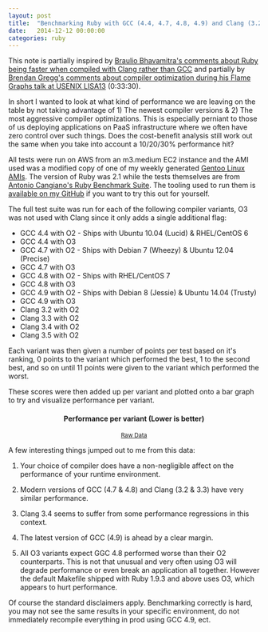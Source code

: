 ```yaml
---
layout: post
title:  "Benchmarking Ruby with GCC (4.4, 4.7, 4.8, 4.9) and Clang (3.2, 3.3, 3.4, 3.5)"
date:   2014-12-12 00:00:00
categories: ruby
---
```


<script language="javascript" type="text/javascript" src="/res/js/jquery.min.js"></script>
<script language="javascript" type="text/javascript" src="/res/js/jquery.flot.min.js"></script>
<script language="javascript" type="text/javascript" src="/res/js/jquery.flot.axislabels.js"></script>
<script language="javascript" type="text/javascript" src="/res/js/jquery.flot.tickrotor.js"></script>
<script language="javascript" type="text/javascript" src="/res/js/plot.js"></script>

This note is partially inspired by [Braulio Bhavamitra's comments about Ruby
being faster when compiled with Clang rather than GCC][1] and partially by
[Brendan Gregg's comments about compiler optimization during his Flame Graphs
talk at USENIX LISA13][2] (0:33:30).

In short I wanted to look at what kind of performance we are leaving on the
table by not taking advantage of 1) The newest compiler versions & 2) The
most aggressive compiler optimizations. This is especially perniant to those of
us deploying applications on PaaS infrastructure where we often have zero
control over such things. Does the cost-benefit analysis still work out the same
when you take into account a 10/20/30% performance hit?

All tests were run on AWS from an m3.medium EC2 instance and the AMI used was
a modified copy of one of my weekly generated [Gentoo Linux AMIs][3]. The
version of Ruby was 2.1 while the tests themselves are from [Antonio Cangiano's
Ruby Benchmark Suite][4]. The tooling used to run them is [available on my
GitHub][5] if you want to try this out for yourself.

The full test suite was run for each of the following compiler variants, O3 was
not used with Clang since it only adds a single additional flag:

* GCC 4.4 with O2 - Ships with Ubuntu 10.04 (Lucid) & RHEL/CentOS 6
* GCC 4.4 with O3
* GCC 4.7 with O2 - Ships with Debian 7 (Wheezy) & Ubuntu 12.04 (Precise)
* GCC 4.7 with O3
* GCC 4.8 with O2 - Ships with RHEL/CentOS 7
* GCC 4.8 with O3
* GCC 4.9 with O2 - Ships with Debian 8 (Jessie) & Ubuntu 14.04 (Trusty)
* GCC 4.9 with O3
* Clang 3.2 with O2
* Clang 3.3 with O2
* Clang 3.4 with O2
* Clang 3.5 with O2

Each variant was then given a number of points per test based on it's ranking,
0 points to the variant which performed the best, 1 to the second best, and so
on until 11 points were given to the variant which performed the worst.

These scores were then added up per variant and plotted onto a bar graph to try
and visualize performance per variant.

<center>
	<h4>Performance per variant (Lower is better)</h4>
	<small class="pull-right"><a href="/res/misc/raw_data.csv">Raw Data</a></small>
</center>
<div class="graph-total-container">
	<div class="graph-total-plot" id="graph-total-plot"></div>
	<p class="graph-total-options" id="graph-total-options"></p>
</div>

A few interesting things jumped out to me from this data:

1. Your choice of compiler does have a non-negligible affect on the performance
of your runtime environment.

2. Modern versions of GCC (4.7 & 4.8) and Clang (3.2 & 3.3) have very similar
performance.

3. Clang 3.4 seems to suffer from some performance regressions in this context.

4. The latest version of GCC (4.9) is ahead by a clear margin.

5. All O3 variants expect GGC 4.8 performed worse than their O2 counterparts.
This is not that unusual and very often using O3 will degrade performance or
even break an application all together. However the default Makefile shipped
with Ruby 1.9.3 and above uses O3, which appears to hurt performance.

Of course the standard disclaimers apply. Benchmarking correctly is hard, you
may not see the same results in your specific environment, do not immediately
recompile everything in prod using GCC 4.9, ect.

[1]: http://cirandas.net/brauliobo/blog/ruby-compiled-with-clang-is-8-faster-than-with-gcc-4.9-and-44-faster-than-with-gcc-4.7.2
[2]: https://www.usenix.org/conference/lisa13/technical-sessions/plenary/gregg
[3]: https://p8952.info/projects.html
[4]: https://github.com/acangiano/ruby-benchmark-suite
[5]: https://github.com/p8952/ruby-compiler-benchmark
